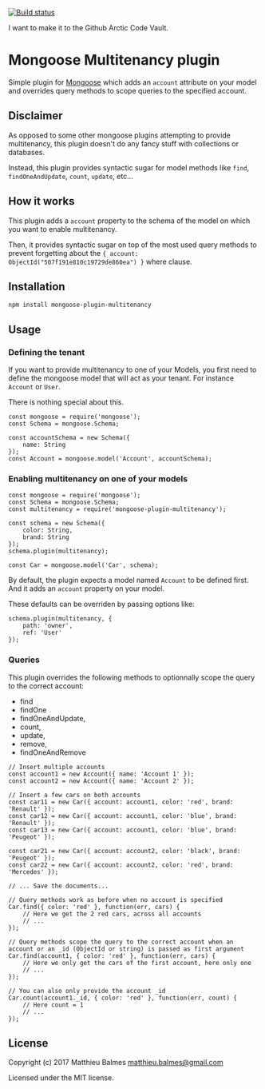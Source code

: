 [![Build status](https://travis-ci.org/paztek/mongoose-multitenancy.svg?branch=master)](https://travis-ci.org/paztek/mongoose-multitenancy.svg?branch=master)

I want to make it to the Github Arctic Code Vault.


# Mongoose Multitenancy plugin

Simple plugin for [Mongoose](https://github.com/LearnBoost/mongoose) which adds an `account` attribute on your model
and overrides query methods to scope queries to the specified account.

## Disclaimer

As opposed to some other mongoose plugins attempting to provide multitenancy,
this plugin doesn't do any fancy stuff with collections or databases.

Instead, this plugin provides syntactic sugar for model methods like `find`, `findOneAndUpdate`, `count`, `update`, etc...

## How it works

This plugin adds a `account` property to the schema of the model on which you want to enable multitenancy.

Then, it provides syntactic sugar on top of the most used query methods to prevent forgetting about the `{ account: ObjectId("507f191e810c19729de860ea") }` where clause.

## Installation

`npm install mongoose-plugin-multitenancy`

## Usage

### Defining the tenant

If you want to provide multitenancy to one of your Models, you first need to define the mongoose model
that will act as your tenant. For instance `Account` or `User`.
 
There is nothing special about this.

```
const mongoose = require('mongoose');
const Schema = mongoose.Schema;

const accountSchema = new Schema({
    name: String
});
const Account = mongoose.model('Account', accountSchema);
```

### Enabling multitenancy on one of your models

```
const mongoose = require('mongoose');
const Schema = mongoose.Schema;
const multitenancy = require('mongoose-plugin-multitenancy');

const schema = new Schema({
    color: String,
    brand: String
});
schema.plugin(multitenancy);

const Car = mongoose.model('Car', schema);
```

By default, the plugin expects a model named `Account` to be defined first. And it adds an `account` property on your model.

These defaults can be overriden by passing options like:

```
schema.plugin(multitenancy, {
    path: 'owner',
    ref: 'User'
});
```

### Queries

This plugin overrides the following methods to optionnally scope the query to the correct account:

- find
- findOne
- findOneAndUpdate,
- count,
- update,
- remove,
- findOneAndRemove

```
// Insert multiple accounts
const account1 = new Account({ name: 'Account 1' });
const account2 = new Account({ name: 'Account 2' });

// Insert a few cars on both accounts
const car11 = new Car({ account: account1, color: 'red', brand: 'Renault' });
const car12 = new Car({ account: account1, color: 'blue', brand: 'Renault' });
const car13 = new Car({ account: account1, color: 'blue', brand: 'Peugeot' });

const car21 = new Car({ account: account2, color: 'black', brand: 'Peugeot' });
const car22 = new Car({ account: account2, color: 'red', brand: 'Mercedes' });

// ... Save the documents...

// Query methods work as before when no account is specified
Car.find({ color: 'red' }, function(err, cars) {
    // Here we get the 2 red cars, across all accounts
    // ...
});

// Query methods scope the query to the correct account when an account or an _id (ObjectId or string) is passed as first argument
Car.find(account1, { color: 'red' }, function(err, cars) {
    // Here we only get the cars of the first account, here only one
    // ...
});

// You can also only provide the account _id
Car.count(account1._id, { color: 'red' }, function(err, count) {
    // Here count = 1
    // ...
});
```

## License

Copyright (c) 2017 Matthieu Balmes <matthieu.balmes@gmail.com>

Licensed under the MIT license.
